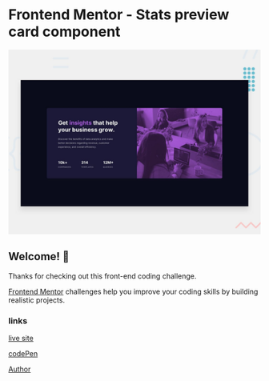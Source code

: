 # Frontend Mentor - Stats preview card component

![Design preview for the Stats preview card component coding challenge](./design/desktop-preview.jpg)

## Welcome! 👋

Thanks for checking out this front-end coding challenge.

[Frontend Mentor](https://www.frontendmentor.io) challenges help you improve your coding skills by building realistic projects.

### links

[live site](https://fares-sonar.github.io/Stats-preview-card-component/)

[codePen](https://codepen.io/fares-sonar/pen/vYezVXz)

[Author](https://www.frontendmentor.io/profile/fares-sonar)
